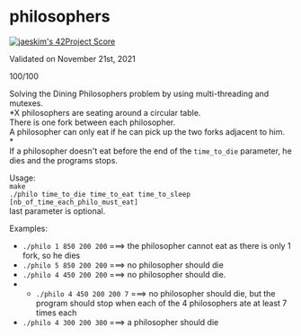 # philosophers

[![jaeskim's 42Project Score](https://badge42.herokuapp.com/api/project/cboutier/Philosophers)](https://github.com/JaeSeoKim/badge42)

Validated on November 21st, 2021

100/100 

Solving the Dining Philosophers problem by using multi-threading and mutexes.  
*X philosophers are seating around a circular table.  
There is one fork between each philosopher.  
A philosopher can only eat if he can pick up the two forks adjacent to him.  
*  
If a philosopher doesn't eat before the end of the `time_to_die` parameter, he dies and the programs stops.

Usage:  
`make`  
`./philo time_to_die time_to_eat time_to_sleep [nb_of_time_each_philo_must_eat]`  
last parameter is optional.

Examples:
* ```./philo 1 850 200 200```       ===> the philosopher cannot eat as there is only 1 fork, so he dies
* ```./philo 5 850 200 200```       ===> no philosopher should die
* ```./philo 4 450 200 200```       ===> no philosopher should die.
* * ```./philo 4 450 200 200 7```     ===> no philosopher should die, but the program should stop when each of                                          the 4 philosophers ate at least 7 times each
* ```./philo 4 300 200 300```       ===> a philosopher should die
